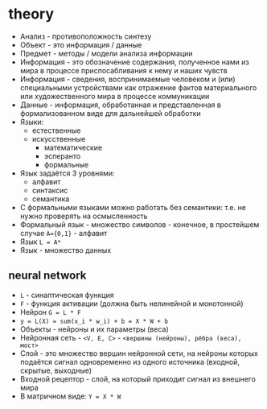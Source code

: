 # theory

- Анализ - противоположность синтезу
- Объект - это информация / данные
- Предмет - методы / модели анализа информации
- Информация - это обозначение содержания, полученное нами из мира в процессе приспосабливания к нему и наших чувств
- Информация - сведения, воспринимаемые человеком и (или) специальными устройствами как отражение фактов материального или художественного мира в процессе коммуникации
- Данные - информация, обработанная и представленная в формализованном виде для дальнейшей обработки
- Языки:
  - естественные
  - искусственные
    - математические
    - эсперанто
    - формальные
- Язык задаётся 3 уровнями:
  - алфавит
  - синтаксис
  - семантика
- С формальными языками можно работать без семантики: т.е. не нужно проверять на осмысленность
- Формальный язык - множество символов - конечное, в простейшем случае `A={0,1}` - алфавит
- Язык `L = A*`
- Язык - множество данных

## neural network

- `L` - синаптическая функция
- `F` - функция активации (должна быть нелинейной и монотонной)
- Нейрон `G = L * F`
- `y = L(X) = sum(x_i * w_i) + b = X * W + b`
- Объекты - нейроны и их параметры (веса)
- Нейронная сеть - `<V, E, C>` - `<вершины (нейроны), рёбра (веса), мост>`
- Слой - это множество вершин нейронной сети, на нейроны которых подаётся сигнал одновременно из одного источника (входной, скрытые, выходные)
- Входной рецептор - слой, на который приходит сигнал из внешнего мира
- В матричном виде: `Y = X * W`
